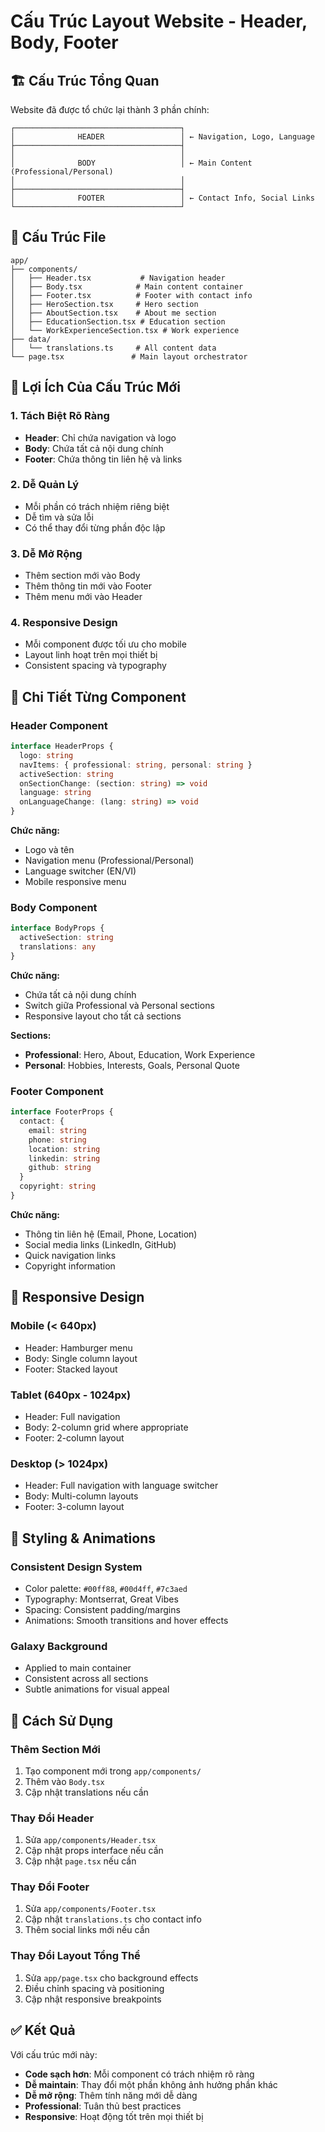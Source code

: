 # Cấu Trúc Layout Website - Header, Body, Footer

## 🏗️ Cấu Trúc Tổng Quan

Website đã được tổ chức lại thành 3 phần chính:

```
┌─────────────────────────────────────┐
│              HEADER                 │ ← Navigation, Logo, Language
├─────────────────────────────────────┤
│                                     │
│              BODY                   │ ← Main Content (Professional/Personal)
│                                     │
├─────────────────────────────────────┤
│              FOOTER                 │ ← Contact Info, Social Links
└─────────────────────────────────────┘
```

## 📁 Cấu Trúc File

```
app/
├── components/
│   ├── Header.tsx           # Navigation header
│   ├── Body.tsx            # Main content container
│   ├── Footer.tsx          # Footer with contact info
│   ├── HeroSection.tsx     # Hero section
│   ├── AboutSection.tsx    # About me section
│   ├── EducationSection.tsx # Education section
│   └── WorkExperienceSection.tsx # Work experience
├── data/
│   └── translations.ts     # All content data
└── page.tsx               # Main layout orchestrator
```

## 🎯 Lợi Ích Của Cấu Trúc Mới

### **1. Tách Biệt Rõ Ràng**
- **Header**: Chỉ chứa navigation và logo
- **Body**: Chứa tất cả nội dung chính
- **Footer**: Chứa thông tin liên hệ và links

### **2. Dễ Quản Lý**
- Mỗi phần có trách nhiệm riêng biệt
- Dễ tìm và sửa lỗi
- Có thể thay đổi từng phần độc lập

### **3. Dễ Mở Rộng**
- Thêm section mới vào Body
- Thêm thông tin mới vào Footer
- Thêm menu mới vào Header

### **4. Responsive Design**
- Mỗi component được tối ưu cho mobile
- Layout linh hoạt trên mọi thiết bị
- Consistent spacing và typography

## 🔧 Chi Tiết Từng Component

### **Header Component**
```typescript
interface HeaderProps {
  logo: string
  navItems: { professional: string, personal: string }
  activeSection: string
  onSectionChange: (section: string) => void
  language: string
  onLanguageChange: (lang: string) => void
}
```

**Chức năng:**
- Logo và tên
- Navigation menu (Professional/Personal)
- Language switcher (EN/VI)
- Mobile responsive menu

### **Body Component**
```typescript
interface BodyProps {
  activeSection: string
  translations: any
}
```

**Chức năng:**
- Chứa tất cả nội dung chính
- Switch giữa Professional và Personal sections
- Responsive layout cho tất cả sections

**Sections:**
- **Professional**: Hero, About, Education, Work Experience
- **Personal**: Hobbies, Interests, Goals, Personal Quote

### **Footer Component**
```typescript
interface FooterProps {
  contact: {
    email: string
    phone: string
    location: string
    linkedin: string
    github: string
  }
  copyright: string
}
```

**Chức năng:**
- Thông tin liên hệ (Email, Phone, Location)
- Social media links (LinkedIn, GitHub)
- Quick navigation links
- Copyright information

## 📱 Responsive Design

### **Mobile (< 640px)**
- Header: Hamburger menu
- Body: Single column layout
- Footer: Stacked layout

### **Tablet (640px - 1024px)**
- Header: Full navigation
- Body: 2-column grid where appropriate
- Footer: 2-column layout

### **Desktop (> 1024px)**
- Header: Full navigation with language switcher
- Body: Multi-column layouts
- Footer: 3-column layout

## 🎨 Styling & Animations

### **Consistent Design System**
- Color palette: `#00ff88`, `#00d4ff`, `#7c3aed`
- Typography: Montserrat, Great Vibes
- Spacing: Consistent padding/margins
- Animations: Smooth transitions and hover effects

### **Galaxy Background**
- Applied to main container
- Consistent across all sections
- Subtle animations for visual appeal

## 🚀 Cách Sử Dụng

### **Thêm Section Mới**
1. Tạo component mới trong `app/components/`
2. Thêm vào `Body.tsx`
3. Cập nhật translations nếu cần

### **Thay Đổi Header**
1. Sửa `app/components/Header.tsx`
2. Cập nhật props interface nếu cần
3. Cập nhật `page.tsx` nếu cần

### **Thay Đổi Footer**
1. Sửa `app/components/Footer.tsx`
2. Cập nhật `translations.ts` cho contact info
3. Thêm social links mới nếu cần

### **Thay Đổi Layout Tổng Thể**
1. Sửa `app/page.tsx` cho background effects
2. Điều chỉnh spacing và positioning
3. Cập nhật responsive breakpoints

## ✅ Kết Quả

Với cấu trúc mới này:
- **Code sạch hơn**: Mỗi component có trách nhiệm rõ ràng
- **Dễ maintain**: Thay đổi một phần không ảnh hưởng phần khác
- **Dễ mở rộng**: Thêm tính năng mới dễ dàng
- **Professional**: Tuân thủ best practices
- **Responsive**: Hoạt động tốt trên mọi thiết bị
